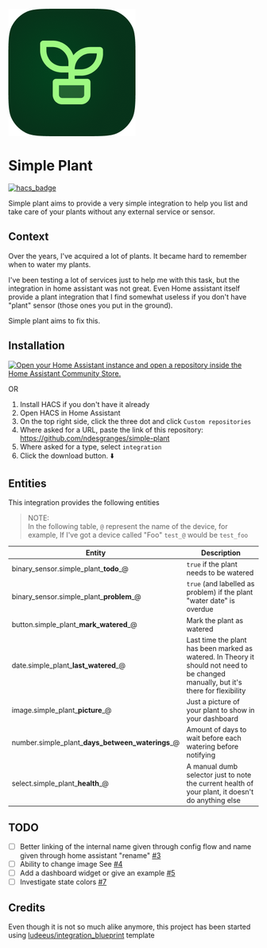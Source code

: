 
![Simple Plant Icon](custom_components/simple_plant/brands/icon/icon.png)
# Simple Plant

[![hacs_badge](https://img.shields.io/badge/HACS-Custom-41BDF5.svg?style=for-the-badge)](https://github.com/hacs/integration)

Simple plant aims to provide a very simple integration to help you list and take care of your plants without any external service or sensor.

## Context

Over the years, I've acquired a lot of plants. It became hard to remember when to water my plants.

I've been testing a lot of services just to help me with this task, but the integration in home assistant was not great. Even Home assistant itself provide a plant integration that I find somewhat useless if you don't have "plant" sensor (those ones you put in the ground).

Simple plant aims to fix this.

## Installation

[![Open your Home Assistant instance and open a repository inside the Home Assistant Community Store.](https://my.home-assistant.io/badges/hacs_repository.svg)](https://my.home-assistant.io/redirect/hacs_repository/?owner=ndesgranges&repository=simple-plant&category=integration)

OR

1. Install HACS if you don't have it already
2. Open HACS in Home Assistant
3. On the top right side, click the three dot and click `Custom repositories`
4. Where asked for a URL, paste the link of this repository:
https://github.com/ndesgranges/simple-plant
5. Where asked for a type, select `integration`
4. Click the download button. ⬇️


## Entities

This integration provides the following entities

> NOTE: \
> In the following table, `@` represent the name of the device, for example, If I've got a device called "Foo" `test_@` would be `test_foo`

| Entity                                           | Description                                                                                                                         |
| ------------------------------------------------ | ----------------------------------------------------------------------------------------------------------------------------------- |
| binary_sensor.simple_plant_**todo**_@            | `true` if the plant needs to be watered                                                                                             |
| binary_sensor.simple_plant_**problem**_@         | `true` (and labelled as problem) if the plant "water date" is overdue                                                               |
| button.simple_plant_**mark_watered**_@           | Mark the plant as watered                                                                                                           |
| date.simple_plant_**last_watered**_@             | Last time the plant has been marked as watered. In Theory it should not need to be changed manually, but it's there for flexibility |
| image.simple_plant_**picture**_@                 | Just a picture of your plant to show in your dashboard                                                                              |
| number.simple_plant_**days_between_waterings**_@ | Amount of days to wait before each watering before notifying                                                                        |
| select.simple_plant_**health**_@                 | A manual dumb selector just to note the current health of your plant, it doesn't do anything else                                   |

## TODO

  - [ ] Better linking of the internal name given through config flow and name given through home assistant "rename" [#3](https://github.com/ndesgranges/simple-plant/issues/3)
  - [ ] Ability to change image See [#4](https://github.com/ndesgranges/simple-plant/issues/4)
  - [ ] Add a dashboard widget or give an example [#5](https://github.com/ndesgranges/simple-plant/issues/5)
  - [ ] Investigate state colors [#7](https://github.com/ndesgranges/simple-plant/issues/7)

## Credits


Even though it is not so much alike anymore, this project has been started using [ludeeus/integration_blueprint](https://github.com/ludeeus/integration_blueprint) template
